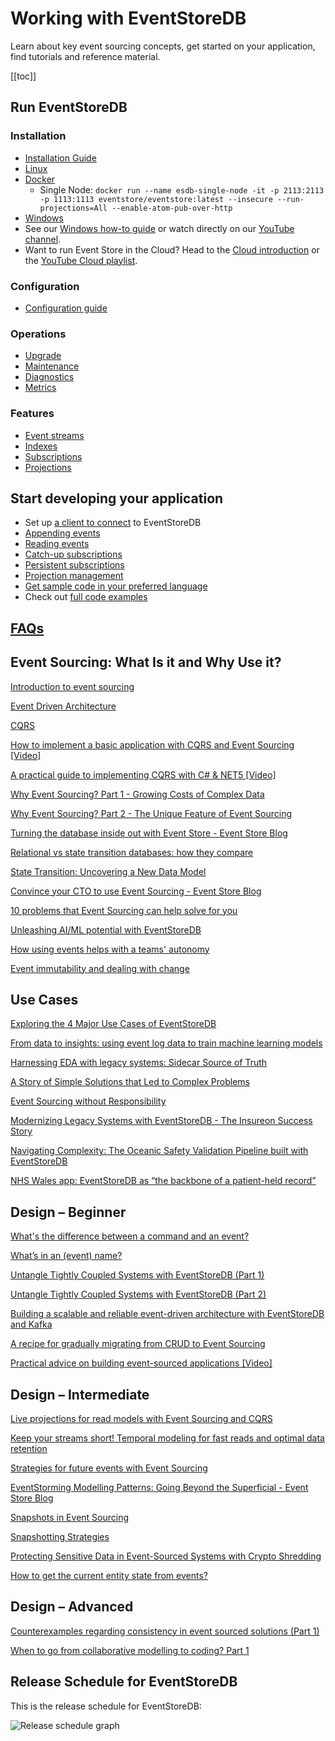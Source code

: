 # Working with EventStoreDB

Learn about key event sourcing concepts, get started on your application, find tutorials and reference material.

[[toc]]

## Run EventStoreDB
### Installation
- [Installation Guide](./server/v24.2/installation.md)
- [Linux](./server/v24.2/installation.md#linux)
- [Docker](./server/v24.2/installation.md#docker)
  - Single Node: `docker run --name esdb-single-node -it -p 2113:2113 -p 1113:1113 eventstore/eventstore:latest --insecure --run-projections=All --enable-atom-pub-over-http`
- [Windows](./server/v24.2/installation.md#windows)
- See our [Windows how-to guide](https://www.eventstore.com/blog/getting-started-with-eventstoredb-our-how-to-guide) or watch directly on our [YouTube channel](https://youtu.be/TLnYOQRJdig).
- Want to run Event Store in the Cloud? Head to the [Cloud introduction](/docs/cloud/intro/README.md) or the [YouTube Cloud playlist](https://youtube.com/playlist?list=PLWG5TK2D4U_P2G6s2N4LdhTkmv5My96l_). 

### Configuration
- [Configuration guide](./server/v24.2/configuration.md)

### Operations
- [Upgrade](./server/v24.2/upgrade-guide.md)
- [Maintenance](./server/v24.2/operations.md#maintenance)
- [Diagnostics](./server/v24.2/diagnostics.md)
- [Metrics](./server/v24.2/metrics.md)

### Features
- [Event streams](./server/v24.2/streams.md)
- [Indexes](./server/v24.2/indexes.md)
- [Subscriptions](./server/v24.2/persistent-subscriptions.md)
- [Projections](./server/v24.2/projections.md)

## Start developing your application
- Set up [a client to connect](./clients/grpc/README.md#connecting-to-eventstoredb) to EventStoreDB
- [Appending events](./clients/grpc/appending-events.md)
- [Reading events](./clients/grpc/reading-events.md)
- [Catch-up subscriptions](./clients/grpc/subscriptions.md)
- [Persistent subscriptions](./clients/grpc/persistent-subscriptions.md)
- [Projection management](clients/grpc/projections.md)
- [Get sample code in your preferred language](./clients/grpc/README.md#creating-a-client)
- Check out [full code examples](https://github.com/EventStore/samples)

## [FAQs](https://www.eventstore.com/faq)

## Event Sourcing: What Is it and Why Use it?

[Introduction to event sourcing](https://www.eventstore.com/event-sourcing)

[Event Driven Architecture](https://www.eventstore.com/event-driven-architecture)

[CQRS](https://www.eventstore.com/cqrs-pattern)

[How to implement a basic application with CQRS and Event Sourcing [Video]](https://www.youtube.com/watch?v=Hq6zO-A0hMI)

[A practical guide to implementing CQRS with C# & NET5 [Video]](https://www.youtube.com/watch?v=eOPlg-eB4As)

[Why Event Sourcing? Part 1 - Growing Costs of Complex Data](https://www.eventstore.com/blog/why-event-sourcing-part-1-growing-costs-of-complex-data)

[Why Event Sourcing? Part 2 - The Unique Feature of Event Sourcing](https://www.eventstore.com/blog/why-event-sourcing-part-2-the-unique-feature-of-event-sourcing)

[Turning the database inside out with Event Store - Event Store Blog](https://www.eventstore.com/blog/turning-the-database-inside-out)

[Relational vs state transition databases: how they compare](https://www.eventstore.com/blog/relational-vs-event-based-state-transition-databases)

[State Transition: Uncovering a New Data Model](https://www.eventstore.com/blog/state-transition-new-data-model)

[Convince your CTO to use Event Sourcing - Event Store Blog](https://www.eventstore.com/blog/convincing-your-cto)

[10 problems that Event Sourcing can help solve for you](https://www.eventstore.com/blog/10-problems-that-event-sourcing-can-help-solve-for-you)

[Unleashing AI/ML potential with EventStoreDB](https://www.eventstore.com/blog/unleashing-ai/ml-potential-with-eventstoredb)

[How using events helps with a teams' autonomy](https://www.eventstore.com/blog/how-using-events-helps-with-a-teams-autonomy)

[Event immutability and dealing with change](https://www.eventstore.com/blog/event-immutability-and-dealing-with-change)

## Use Cases

[Exploring the 4 Major Use Cases of EventStoreDB](https://www.eventstore.com/blog/4-major-use-cases-esdb)

[From data to insights: using event log data to train machine learning models](https://www.eventstore.com/blog/from-data-to-insights-using-event-log-data-to-train-machine-learning-models)

[Harnessing EDA with legacy systems: Sidecar Source of Truth](https://www.eventstore.com/blog/sidecar-source-of-truth)

[A Story of Simple Solutions that Led to Complex Problems](https://www.eventstore.com/blog/a-story-of-simple-solutions-that-led-to-complex-problems)

[Event Sourcing without Responsibility](https://www.eventstore.com/blog/event-sourcing-without-responsibility)

[Modernizing Legacy Systems with EventStoreDB - The Insureon Success Story](https://www.eventstore.com/blog/modernizing-legacy-systems-with-eventstoredb-the-insureon-success-story)

[Navigating Complexity: The Oceanic Safety Validation Pipeline built with EventStoreDB](https://www.eventstore.com/blog/navigating-complexity-the-oceanic-safety-validation-pipeline-built-with-eventstoredb)

[NHS Wales app: EventStoreDB as “the backbone of a patient-held record”](https://www.eventstore.com/blog/eventstoredb-nhs-wales-app)

## Design – Beginner

[What's the difference between a command and an event?](https://www.eventstore.com/blog/whats-the-difference-between-a-command-and-an-event)

[What’s in an (event) name?](https://www.eventstore.com/blog/whats-in-an-event-name)

[Untangle Tightly Coupled Systems with EventStoreDB (Part 1)](https://www.eventstore.com/blog/untangle-tightly-coupled-systems-with-eventstoredb-part-1)

[Untangle Tightly Coupled Systems with EventStoreDB (Part 2)](https://www.eventstore.com/blog/untangle-tightly-coupled-systems-with-eventstoredb-part-2)

[Building a scalable and reliable event-driven architecture with EventStoreDB and Kafka](https://www.eventstore.com/blog/eventstoredb-kafka)

[A recipe for gradually migrating from CRUD to Event Sourcing](https://www.eventstore.com/blog/a-recipe-for-gradually-migrating-from-crud-to-event-sourcing)

[Practical advice on building event-sourced applications [Video]](https://www.youtube.com/watch?v=VeZZ2UZMDYo)

## Design – Intermediate

[Live projections for read models with Event Sourcing and CQRS](https://www.eventstore.com/blog/live-projections-for-read-models-with-event-sourcing-and-cqrs)

[Keep your streams short! Temporal modeling for fast reads and optimal data retention](https://www.eventstore.com/blog/keep-your-streams-short-temporal-modelling-for-fast-reads-and-optimal-data-retention)

[Strategies for future events with Event Sourcing](https://www.eventstore.com/blog/4-strategies-for-future-events-with-event-sourcing)

[EventStorming Modelling Patterns: Going Beyond the Superficial - Event Store Blog](https://www.eventstore.com/blog/event-storming-going-beyond-the-superficial)

[Snapshots in Event Sourcing](https://www.eventstore.com/blog/snapshots-in-event-sourcing)

[Snapshotting Strategies](https://www.eventstore.com/blog/snapshotting-strategies)

[Protecting Sensitive Data in Event-Sourced Systems with Crypto Shredding](https://www.eventstore.com/blog/protecting-sensitive-data-in-event-sourced-systems-with-crypto-shredding-1)

[How to get the current entity state from events?](https://www.eventstore.com/blog/how-to-get-the-current-entity-state-from-events)


## Design – Advanced

[Counterexamples regarding consistency in event sourced solutions (Part 1)](https://www.eventstore.com/blog/counterexamples-regarding-consistency-in-event-sourced-solutions-part-1)

[When to go from collaborative modelling to coding? Part 1](https://www.eventstore.com/blog/when-to-go-from-collaborative-modelling-to-coding-part-1)

## Release Schedule for EventStoreDB

This is the release schedule for EventStoreDB:

![Release schedule graph](/release-graph.png)
